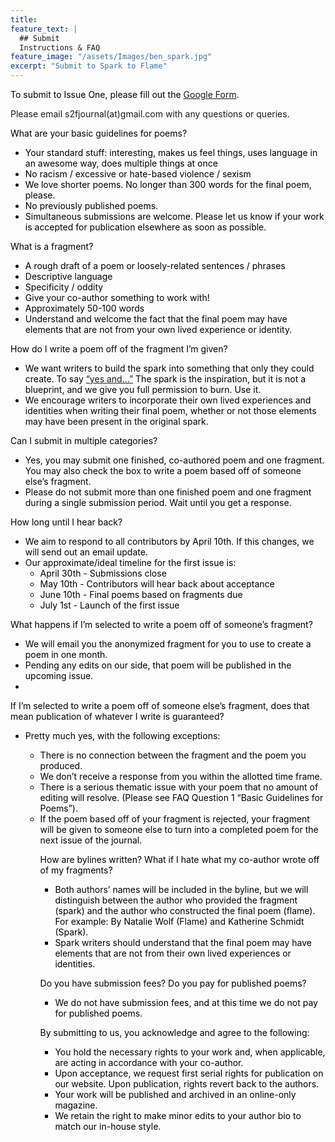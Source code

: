 ```yaml
---
title: 
feature_text: |
  ## Submit
  Instructions & FAQ
feature_image: "/assets/Images/ben_spark.jpg"
excerpt: "Submit to Spark to Flame"
---
```

<p style="color:black"> 
To submit to Issue One, please fill out the <a href="https://docs.google.com/forms/d/e/1FAIpQLScK-5ArvstWpBkvBcw4TYKUSAPVl5In5AHuAPFlRvVUN_zhCA/viewform">Google Form</a>. 

Please email s2fjournal(at)gmail.com with any questions or queries.</p>

<p style="color:black"> What are your basic guidelines for poems?</p>
  <ul>
    <li style="color:black">Your standard stuff: interesting, makes us feel things, uses language in an awesome way, does multiple things at once</li>
    <li style="color:black">No racism / excessive or hate-based violence / sexism </li>
    <li style="color:black">We love shorter poems. No longer than 300 words for the final poem, please. </li>
    <li style="color:black">No previously published poems.</li>
    <li style="color:black">Simultaneous submissions are welcome. Please let us know if your work is accepted for publication elsewhere as soon as possible.</li>
  </ul>

<p style="color:black"> What is a fragment?</p>
  <ul>
    <li style="color:black">A rough draft of a poem or loosely-related sentences / phrases </li>
    <li style="color:black">Descriptive language </li>
    <li style="color:black">Specificity / oddity</li>
    <li style="color:black">Give your co-author something to work with!</li>
    <li style="color:black">Approximately 50-100 words</li>
    <li style="color:black">Understand and welcome the fact that the final poem may have elements that are not from your own lived experience or identity.</li>
  </ul>

<p style="color:black"> How do I write a poem off of the fragment I’m given?
  <ul>
    <li style="color:black">We want writers to build the spark into something that only they could create. To say <a href= "https://en.wikipedia.org/wiki/Yes,_and...">“yes and…”</a> The spark is the inspiration, but it is not a blueprint, and we give you full permission to burn. Use it.</li>
    <li style="color:black">We encourage writers to incorporate their own lived experiences and identities when writing their final poem, whether or not those elements may have been present in the original spark.</li>
  </ul>

<p style="color:black"> Can I submit in multiple categories?</p>
  <ul>
    <li style="color:black">Yes, you may submit one finished, co-authored poem and one fragment. You may also check the box to write a poem based off of someone else’s fragment. </li>
    <li style="color:black">Please do not submit more than one finished poem and one fragment during a single submission period. Wait until you get a response. </li>
  </ul>

<p style="color:black"> How long until I hear back?</p>
  <ul>
    <li style="color:black">We aim to respond to all contributors by April 10th. If this changes, we will send out an email update. </li>
    <li style="color:black">Our approximate/ideal timeline for the first issue is:
      <ul>
        <li style="color:black">April 30th - Submissions close </li>
        <li style="color:black">May 10th - Contributors will hear back about acceptance </li>
        <li style="color:black">June 10th - Final poems based on fragments due </li>
        <li style="color:black">July 1st - Launch of the first issue </li>
      </ul>
    </li>
  </ul>

<p style="color:black">What happens if I’m selected to write a poem off of someone’s fragment?</p>
  <ul>
    <li style="color:black"> We will email you the anonymized fragment for you to use to create a poem in one month.</li>
    <li style="color:black">Pending any edits on our side, that poem will be published in the upcoming issue.<li>
  </ul>

<p style="color:black">If I’m selected to write a poem off of someone else’s fragment, does that mean publication of whatever I write is guaranteed?</p>
<ul>
  <li style="color:black">Pretty much yes, with the following exceptions:</li>
    <ul>
      <li style="color:black">There is no connection between the fragment and the poem you produced. </li>
      <li style="color:black">We don’t receive a response from you within the allotted time frame.</li>
      <li style="color:black">There is a serious thematic issue with your poem that no amount of editing will resolve. (Please see FAQ Question 1 “Basic Guidelines for Poems”).</li>
      <li style="color:black">If the poem based off of your fragment is rejected, your fragment will be given to someone else to turn into a completed poem for the next issue of the journal.</li>
    </ul>
<ul>

<p style="color:black">How are bylines written? What if I hate what my co-author wrote off of my fragments?</p>
  <ul>
    <li style="color:black">Both authors’ names will be included in the byline, but we will distinguish between the author who provided the fragment (spark) and the author who constructed the final poem (flame). For example: By Natalie Wolf (Flame) and Katherine Schmidt (Spark).</li>
    <li style="color:black">Spark writers should understand that the final poem may have elements that are not from their own lived experiences or identities.</li>
  </ul>

<p style="color:black">Do you have submission fees? Do you pay for published poems?</p>
  <ul>
    <li style="color:black">We do not have submission fees, and at this time we do not pay for published poems.</li>
  </ul>


<p style="color:black">By submitting to us, you acknowledge and agree to the following:</p>
  <ul>
    <li style="color:black">You hold the necessary rights to your work and, when applicable, are acting in accordance with your co-author.</li>
    <li style="color:black">Upon acceptance, we request first serial rights for publication on our website. Upon publication, rights revert back to the authors.</li>
    <li style="color:black">Your work will be published and archived in an online-only magazine.</li>
    <li style="color:black">We retain the right to make minor edits to your author bio to match our in-house style.</li>
  </ul>
